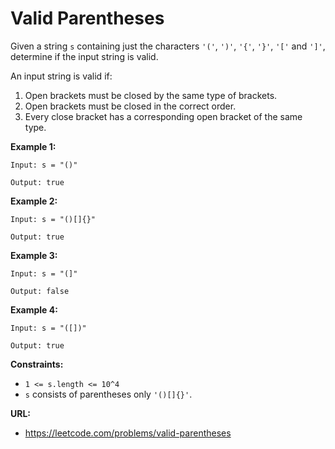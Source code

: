# Valid Parentheses

Given a string `s` containing just the characters `'('`, `')'`, `'{'`, `'}'`, `'['` and `']'`, determine if the input string is valid.

An input string is valid if:

1. Open brackets must be closed by the same type of brackets.
2. Open brackets must be closed in the correct order.
3. Every close bracket has a corresponding open bracket of the same type.


**Example 1:**

```
Input: s = "()"

Output: true
```

**Example 2:**

```
Input: s = "()[]{}"

Output: true
```

**Example 3:**

```
Input: s = "(]"

Output: false
```

**Example 4:**

```
Input: s = "([])"

Output: true
```


**Constraints:**

* `1 <= s.length <= 10^4`
* `s` consists of parentheses only `'()[]{}'`.

**URL:**
* https://leetcode.com/problems/valid-parentheses